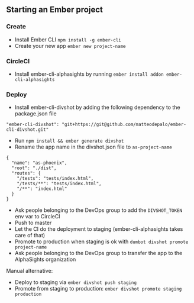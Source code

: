 ## Starting an Ember project

### Create

- Install Ember CLI `npm install -g ember-cli`
- Create your new app `ember new project-name`

### CircleCI

- Install ember-cli-alphasights by running `ember install addon ember-cli-alphasights`

### Deploy

- Install ember-cli-divshot by adding the following dependency to the package.json file
```
"ember-cli-divshot": "git+https://git@github.com/matteodepalo/ember-cli-divshot.git"
```
- Run `npm install && ember generate divshot`
- Rename the app name in the divshot.json file to `as-project-name`

```
{
  "name": "as-phoenix",
  "root": "./dist",
  "routes": {
    "/tests": "tests/index.html",
    "/tests/**": "tests/index.html",
    "/**": "index.html"
  }
}
```

- Ask people belonging to the DevOps group to add the `DIVSHOT_TOKEN` env var to CircleCI
- Push to master
- Let the CI do the deployment to staging (ember-cli-alphasights takes care of that)
- Promote to production when staging is ok with `dumbot divshot promote project-name`
- Ask people belonging to the DevOps group to transfer the app to the AlphaSights organization

Manual alternative:
- Deploy to staging via `ember divshot push staging`
- Promote from staging to production: `ember divshot promote staging production`
